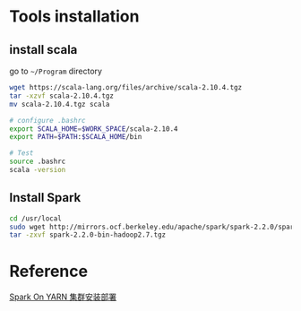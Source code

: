 # Tools installation
## install scala
go to `~/Program` directory
```bash
wget https://scala-lang.org/files/archive/scala-2.10.4.tgz
tar -xzvf scala-2.10.4.tgz
mv scala-2.10.4.tgz scala

# configure .bashrc
export SCALA_HOME=$WORK_SPACE/scala-2.10.4
export PATH=$PATH:$SCALA_HOME/bin

# Test
source .bashrc
scala -version
```

## Install Spark
```bash
cd /usr/local
sudo wget http://mirrors.ocf.berkeley.edu/apache/spark/spark-2.2.0/spark-2.2.0-bin-hadoop2.7.tgz
tar -zxvf spark-2.2.0-bin-hadoop2.7.tgz
```

# Reference
[Spark On YARN 集群安装部署](http://wuchong.me/blog/2015/04/04/spark-on-yarn-cluster-deploy/)
